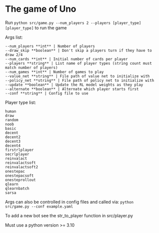 # The game of Uno

Run `python src/game.py --num_players 2 --players [player_type] [player_type]` to run the game

Args list:
```
--num_players **int** | Number of players
--draw_skip **boolean** | Don't skip a players turn if they have to draw 2/4 
--num_cards **int** | Initial number of cards per player
--players **string** | List name of player types (string count must match number of players)
--num_games **int** | Number of games to play
--value_net **string** | File path of value net to initialize with
--policy_net **string** | File path of policy net to initialize with
--update **boolean** | Update the RL model weights as they play
--alternate **boolean** | Alternate which player starts first
--conf **string** | Config file to use
```

Player type list:
```
human
draw
random
noob
basic
decent
decent2
decent3
decent4
firstrlplayer
secrlplayer
reinvalact
reinvalactsoft
reinvalactsoft2
onestepac
onestepacsoft
onesteprollout
qlearn
qlearnbatch
sarsa
```

Args can also be controlled in config files and called via: `python src/game.py --conf example.yaml`

To add a new bot see the str_to_player function in src/player.py

Must use a python version >= 3.10

